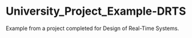 # University_Project_Example-DRTS
Example from a project completed for Design of Real-Time Systems.
